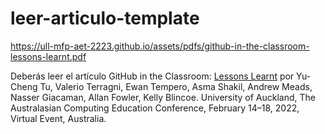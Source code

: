 # leer-articulo-template
https://ull-mfp-aet-2223.github.io/assets/pdfs/github-in-the-classroom-lessons-learnt.pdf


Deberás leer el artículo GitHub in the Classroom: [Lessons Learnt](https://ull-mfp-aet-2223.github.io/assets/pdfs/github-in-the-classroom-lessons-learnt.pdf) por Yu-Cheng Tu, Valerio Terragni, Ewan Tempero, Asma Shakil, Andrew Meads, Nasser Giacaman, Allan Fowler, Kelly Blincoe. University of Auckland, The Australasian Computing Education Conference, February 14–18, 2022, Virtual Event, Australia.
